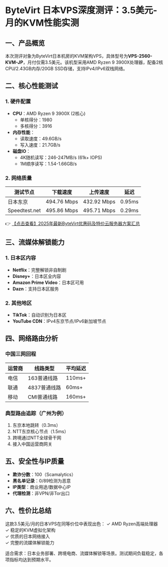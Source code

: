 # ByteVirt 日本VPS深度测评：3.5美元-月的KVM性能实测

## 一、产品概览
本次测评对象为ByteVirt日本机房的KVM架构VPS，具体型号为**VPS-2560-KVM-JP**，月付仅需3.5美元。该机型采用AMD Ryzen 9 3900X处理器，配备2核CPU/2.43GB内存/20GB SSD存储，支持IPv4/IPv6双栈网络。

## 二、核心性能测试
### 1. 硬件配置
- **CPU**：AMD Ryzen 9 3900X (2核心)
  - 单核得分：1980
  - 多核得分：3916
- **内存性能**：
  - 读取速度：49.6GB/s
  - 写入速度：21.7GB/s
- **磁盘IO**：
  - 4K随机读写：246-247MB/s (61k+ IOPS)
  - 1M顺序读写：1.54-1.66GB/s

### 2. 网络质量
| 测试节点       | 下载速度    | 上传速度    | 延迟   |
|----------------|-------------|-------------|--------|
| 日本东京       | 494.76 Mbps | 432.92 Mbps | 0.95ms |
| Speedtest.net  | 495.86 Mbps | 495.71 Mbps | 0.29ms |

👉 [【点击查看】2025年最新ByteVirt优惠码及特价云服务器方案汇总](https://bit.ly/bytevirt)

## 三、流媒体解锁能力
### 1. 日本区内容
- **Netflix**：完整解锁非自制剧
- **Disney+**：日本区全内容
- **Amazon Prime Video**：日本区可用
- **Dazn**：支持日本区服务

### 2. 其他地区
- **TikTok**：自动识别为日本区
- **YouTube CDN**：IPv4东京节点/IPv6新加坡节点

## 四、网络路由分析
### 中国三网回程
| 运营商 | 线路类型          | 平均延迟 |
|--------|-------------------|----------|
| 电信   | 163普通线路       | 110ms+   |
| 联通   | 4837普通线路      | 60ms+    |
| 移动   | CMI普通线路       | 160ms+   |

### 典型路由追踪（广州为例）
1. 东京本地跳转（0.3ms）
2. NTT东京核心节点（1.5ms）
3. 跨境通过NTT全球骨干网
4. 接入中国运营商网关

## 五、安全性与IP质量
- **欺诈分数**：100（Scamalytics）
- **黑名单记录**：0/89检测为恶意
- **IP类型**：商业用途/数据中心IP
- **代理检测**：非VPN/非Tor出口

## 六、性价比总结
这款3.5美元/月的日本VPS在同等价位中表现出色：
✓ AMD Ryzen高端处理器  
✓ 稳定的KVM虚拟化架构  
✓ 优质的日本网络接入  
✓ 完整的流媒体解锁能力  

适合需求：日本业务部署、跨境电商、流媒体解锁等场景。测试期间负载稳定，各项指标均达到预期水平。